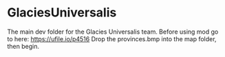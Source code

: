 # GlaciesUniversalis
The main dev folder for the Glacies Universalis team.
Before using mod go to here:
https://ufile.io/p4516
Drop the provinces.bmp into the map folder, then begin.
